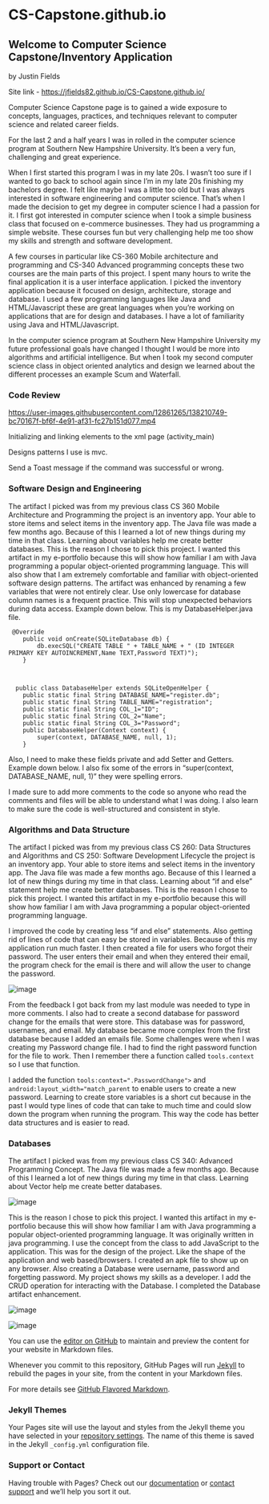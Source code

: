 # CS-Capstone.github.io
## Welcome to Computer Science Capstone/Inventory Application
by Justin Fields



Site link - https://jfields82.github.io/CS-Capstone.github.io/ 

Computer Science Capstone page is to gained a wide exposure to concepts, languages, practices, and techniques relevant to computer science and related career fields. 


For the last 2 and a half years I was in rolled in the computer science program at Southern New Hampshire University. It’s been a very fun, challenging and great experience.

When I first started this program I was in my late 20s. I wasn’t too sure if I wanted to go back to school again since I’m in my late 20s finishing my bachelors degree. I felt like maybe I was a little too old but I was always interested in software engineering and computer science. That’s when I made the decision to get my degree in computer science I had a passion for it. I first got interested in computer science when I took a simple business class that focused on e-commerce businesses. They had us programming a simple website. These courses fun but very challenging help me too show my skills and strength and software development.

A few courses in particular like CS-360 Mobile architecture and programming and CS-340 Advanced programming concepts these two courses are the main parts of this project. I spent many hours to write the final application it is a user interface application. I picked the inventory application because it focused on design, architecture, storage and database. I used a few programming languages like Java and HTML/Javascript these are great languages when you’re working on applications that are for design and databases. I have a lot of familiarity using Java and HTML/Javascript.

In the computer science program at Southern New Hampshire University my future professional goals have changed I thought I would be more into algorithms and artificial intelligence. But when I took my second computer science class in object oriented analytics and design we learned about the different processes an example Scum and Waterfall.



###  Code Review




https://user-images.githubusercontent.com/12861265/138210749-bc70167f-bf6f-4e91-af31-fc27b151d077.mp4



Initializing and linking elements to the xml
page (activity_main)

Designs patterns I use is mvc.

Send a Toast message if the command was successful or wrong.



###  Software Design and Engineering
The artifact I picked was from my previous class CS 360 Mobile Architecture and Programming the project is an inventory app. Your able to store items and select items in the inventory app. The Java file was made a few months ago. Because of this I learned a lot of new things during my time in that class. Learning about variables help me create better databases. This is the reason I chose to pick this project. I wanted this artifact in my e-portfolio because this will show how familiar I am with Java programming a popular object-oriented programming language. This will also show that I am extremely comfortable and familiar with object-oriented software design patterns. The artifact was enhanced by renaming a few variables that were not entirely clear. Use only lowercase for database column names is a frequent practice. This will stop unexpected behaviors during data access. Example down below. This is my DatabaseHelper.java file. 


     @Override
        public void onCreate(SQLiteDatabase db) {
            db.execSQL("CREATE TABLE " + TABLE_NAME + " (ID INTEGER PRIMARY KEY AUTOINCREMENT,Name TEXT,Password TEXT)"); 
        } 
        
    

      public class DatabaseHelper extends SQLiteOpenHelper {
        public static final String DATABASE_NAME="register.db";
        public static final String TABLE_NAME="registration";
        public static final String COL_1="ID";
        public static final String COL_2="Name";
        public static final String COL_3="Password";
        public DatabaseHelper(Context context) {
            super(context, DATABASE_NAME, null, 1);
        }
      
         
        
Also, I need to make these fields private and add Setter and Getters. Example down below. I also fix some of the errors in “super(context, DATABASE_NAME, null, 1)” they were spelling errors.

 I made sure to add more comments to the code so anyone who read the comments and files will be able to understand what I was doing. I also learn to make sure the code is well-structured and consistent in style.


 
###  Algorithms and Data Structure

The artifact I picked was from my previous class CS 260: Data Structures and Algorithms and CS 250: Software Development Lifecycle the project is an inventory app. Your able to store items and select items in the inventory app. The Java file was made a few months ago. Because of this I learned a lot of new things during my time in that class. Learning about “if and else” statement help me create better databases. This is the reason I chose to pick this project. I wanted this artifact in my e-portfolio because this will show how familiar I am with Java programming a popular object-oriented programming language. 

I improved the code by creating less “if and else” statements. Also getting rid of lines of code that can easy be stored in variables. Because of this my application run much faster. I then created a file for users who forgot their password. The user enters their email and when they entered their email, the program check for the email is there and will allow the user to change the password.

![image](https://user-images.githubusercontent.com/12861265/137578994-f56c3385-3034-4df4-89d8-9fff2559478f.png)


From the feedback I got back from my last module was needed to type in more comments. I also had to create a second database for password change for the emails that were store. This database was for password, usernames, and email. My database became more complex from the first database because I added an emails file.
Some challenges were when I was creating my Password change file. I had to find the right password function for the file to work. Then I remember there a function called `tools.context` so I use that function.

I added the function `tools:context=".PasswordChange">` and `android:layout_width="match_parent` to enable users to create a new password. Learning to create store variables is a short cut because in the past I would type lines of code that can take to much time and could slow down the program when running the program. This way the code has better data structures and is easier to read.



###  Databases

The artifact I picked was from my previous class CS 340: Advanced Programming Concept. The Java file was made a few months ago. Because of this I learned a lot of new things during my time in that class. Learning about Vector help me create better databases. 

![image](https://user-images.githubusercontent.com/12861265/137579190-31c84497-6d18-4b55-9195-5825123f6e1e.png)

This is the reason I chose to pick this project. I wanted this artifact in my e-portfolio because this will show how familiar I am with Java programming a popular object-oriented programming language. It was originally written in java programming. I use the concept from the class to add JavaScript to the application.  This was for the design of the project. Like the shape of the application and web based/browsers. I created an apk file to show up on any browser. Also creating a Database were username, password and forgetting password. My project shows my skills as a developer. I add the CRUD operation for interacting with the Database. I completed the Database artifact enhancement. 

![image](https://user-images.githubusercontent.com/12861265/137579215-009eb230-85fe-48ff-b284-089c695a54d9.png)

![image](https://user-images.githubusercontent.com/12861265/137579225-bf1285a3-f564-4a1f-9ec0-0c223fe0905a.png)



You can use the [editor on GitHub](https://github.com/jfields82/CS-Capstone.github.io/edit/gh-pages/index.md) to maintain and preview the content for your website in Markdown files.

Whenever you commit to this repository, GitHub Pages will run [Jekyll](https://jekyllrb.com/) to rebuild the pages in your site, from the content in your Markdown files.


For more details see [GitHub Flavored Markdown](https://guides.github.com/features/mastering-markdown/).

### Jekyll Themes

Your Pages site will use the layout and styles from the Jekyll theme you have selected in your [repository settings](https://github.com/jfields82/CS-Capstone.github.io/settings/pages). The name of this theme is saved in the Jekyll `_config.yml` configuration file.

### Support or Contact

Having trouble with Pages? Check out our [documentation](https://docs.github.com/categories/github-pages-basics/) or [contact support](https://support.github.com/contact) and we’ll help you sort it out.
